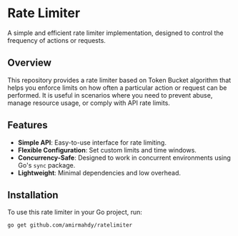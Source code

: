 # Rate Limiter

A simple and efficient rate limiter implementation, designed to control the frequency of actions or requests.

## Overview

This repository provides a rate limiter based on Token Bucket algorithm that helps you enforce limits on how often a particular action or request can be performed. It is useful in scenarios where you need to prevent abuse, manage resource usage, or comply with API rate limits.

## Features

- **Simple API**: Easy-to-use interface for rate limiting.
- **Flexible Configuration**: Set custom limits and time windows.
- **Concurrency-Safe**: Designed to work in concurrent environments using Go's `sync` package.
- **Lightweight**: Minimal dependencies and low overhead.

## Installation

To use this rate limiter in your Go project, run:

```bash
go get github.com/amirmahdy/ratelimiter